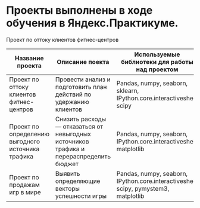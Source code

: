 # Проекты выполнены в ходе обучения в Яндекс.Практикуме.  

Проект по оттоку клиентов фитнес-центров

Название проекта |  Описание поекта |  Используемые библиотеки для работы над проектом
  --- | --- | ---
  Проект по оттоку клиентов фитнес-центров | Провести анализ и подготовить план действий по удержанию клиентов | Pandas, numpy, seaborn, sklearn, IPython.core.interactiveshell, scipy
Проект по определению выгодного источника трафика |  Снизить расходы — отказаться от невыгодных источников трафика и перераспределить бюджет | Pandas, numpy, seaborn, IPython.core.interactiveshell, matplotlib
Проект по продажам игр в мире | Выявить определяющие векторы успешности игры | Pandas, numpy, seaborn, IPython.core.interactiveshell, scipy, pymystem3, matplotlib


